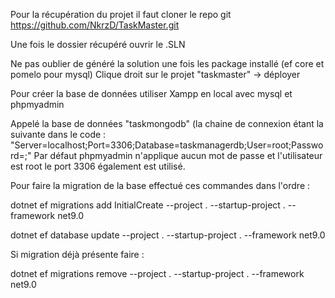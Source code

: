 Pour la récupération du projet il faut cloner le repo git https://github.com/NkrzD/TaskMaster.git

Une fois le dossier récupéré ouvrir le .SLN

Ne pas oublier de généré la solution une fois les package installé (ef core et pomelo pour mysql)
Clique droit sur le projet "taskmaster" -> déployer

Pour créer la base de données utiliser Xampp en local avec mysql et phpmyadmin

Appelé la base de données "taskmongodb" (la chaine de connexion étant la suivante dans le code : "Server=localhost;Port=3306;Database=taskmanagerdb;User=root;Password=;"
Par défaut phpmyadmin n'applique aucun mot de passe et l'utilisateur est root le port 3306 également est utilisé.

Pour faire la migration de la base effectué ces commandes dans l'ordre :

dotnet ef migrations add InitialCreate --project . --startup-project . --framework net9.0

dotnet ef database update --project . --startup-project . --framework net9.0

Si migration déjà présente faire :

dotnet ef migrations remove --project . --startup-project . --framework net9.0

